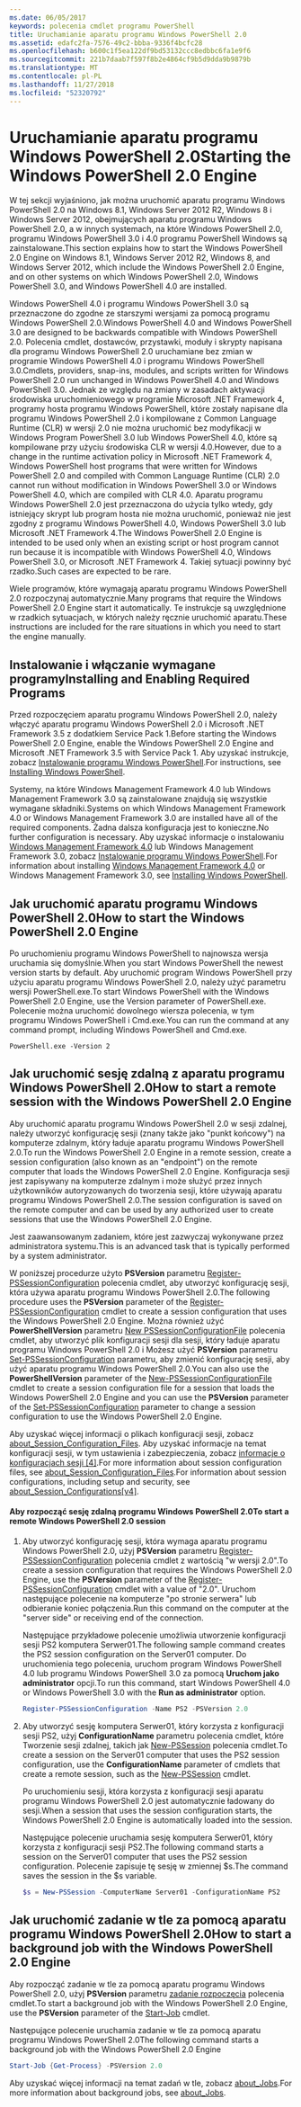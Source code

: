 ```yaml
---
ms.date: 06/05/2017
keywords: polecenia cmdlet programu PowerShell
title: Uruchamianie aparatu programu Windows PowerShell 2.0
ms.assetid: edafc2fa-7576-49c2-bbba-9336f4bcfc28
ms.openlocfilehash: b600c1f5ea122df9bd53132ccc8edbbc6fa1e9f6
ms.sourcegitcommit: 221b7daab7f597f8b2e4864cf9b5d9dda9b9879b
ms.translationtype: MT
ms.contentlocale: pl-PL
ms.lasthandoff: 11/27/2018
ms.locfileid: "52320792"
---
```

# <a name="starting-the-windows-powershell-20-engine"></a><span data-ttu-id="682a2-103">Uruchamianie aparatu programu Windows PowerShell 2.0</span><span class="sxs-lookup"><span data-stu-id="682a2-103">Starting the Windows PowerShell 2.0 Engine</span></span>

<span data-ttu-id="682a2-104">W tej sekcji wyjaśniono, jak można uruchomić aparatu programu Windows PowerShell 2.0 na Windows 8.1, Windows Server 2012 R2, Windows 8 i Windows Server 2012, obejmujących aparatu programu Windows PowerShell 2.0, a w innych systemach, na które Windows PowerShell 2.0, programu Windows PowerShell 3.0 i 4.0 programu PowerShell Windows są zainstalowane.</span><span class="sxs-lookup"><span data-stu-id="682a2-104">This section explains how to start the Windows PowerShell 2.0 Engine on Windows 8.1, Windows Server 2012 R2, Windows 8, and Windows Server 2012, which include the Windows PowerShell 2.0 Engine, and on other systems on which Windows PowerShell 2.0, Windows PowerShell 3.0, and Windows PowerShell 4.0 are installed.</span></span>

<span data-ttu-id="682a2-105">Windows PowerShell 4.0 i programu Windows PowerShell 3.0 są przeznaczone do zgodne ze starszymi wersjami za pomocą programu Windows PowerShell 2.0.</span><span class="sxs-lookup"><span data-stu-id="682a2-105">Windows PowerShell 4.0 and Windows PowerShell 3.0 are designed to be backwards compatible with Windows PowerShell 2.0.</span></span> <span data-ttu-id="682a2-106">Polecenia cmdlet, dostawców, przystawki, moduły i skrypty napisana dla programu Windows PowerShell 2.0 uruchamiane bez zmian w programie Windows PowerShell 4.0 i programu Windows PowerShell 3.0.</span><span class="sxs-lookup"><span data-stu-id="682a2-106">Cmdlets, providers, snap-ins, modules, and scripts written for Windows PowerShell 2.0 run unchanged in Windows PowerShell 4.0 and Windows PowerShell 3.0.</span></span> <span data-ttu-id="682a2-107">Jednak ze względu na zmiany w zasadach aktywacji środowiska uruchomieniowego w programie Microsoft .NET Framework 4, programy hosta programu Windows PowerShell, które zostały napisane dla programu Windows PowerShell 2.0 i kompilowane z Common Language Runtime (CLR) w wersji 2.0 nie można uruchomić bez modyfikacji w Windows Program PowerShell 3.0 lub Windows PowerShell 4.0, które są kompilowane przy użyciu środowiska CLR w wersji 4.0.</span><span class="sxs-lookup"><span data-stu-id="682a2-107">However, due to a change in the runtime activation policy in Microsoft .NET Framework 4, Windows PowerShell host programs that were written for Windows PowerShell 2.0 and compiled with Common Language Runtime (CLR) 2.0 cannot run without modification in Windows PowerShell 3.0 or Windows PowerShell 4.0, which are compiled with CLR 4.0.</span></span> <span data-ttu-id="682a2-108">Aparatu programu Windows PowerShell 2.0 jest przeznaczona do użycia tylko wtedy, gdy istniejący skrypt lub program hosta nie można uruchomić, ponieważ nie jest zgodny z programu Windows PowerShell 4.0, Windows PowerShell 3.0 lub Microsoft .NET Framework 4.</span><span class="sxs-lookup"><span data-stu-id="682a2-108">The Windows PowerShell 2.0 Engine is intended to be used only when an existing script or host program cannot run because it is incompatible with Windows PowerShell 4.0, Windows PowerShell 3.0, or Microsoft .NET Framework 4.</span></span> <span data-ttu-id="682a2-109">Takiej sytuacji powinny być rzadko.</span><span class="sxs-lookup"><span data-stu-id="682a2-109">Such cases are expected to be rare.</span></span>

<span data-ttu-id="682a2-110">Wiele programów, które wymagają aparatu programu Windows PowerShell 2.0 rozpoczynaj automatycznie.</span><span class="sxs-lookup"><span data-stu-id="682a2-110">Many programs that require the Windows PowerShell 2.0 Engine start it automatically.</span></span> <span data-ttu-id="682a2-111">Te instrukcje są uwzględnione w rzadkich sytuacjach, w których należy ręcznie uruchomić aparatu.</span><span class="sxs-lookup"><span data-stu-id="682a2-111">These instructions are included for the rare situations in which you need to start the engine manually.</span></span>

## <a name="installing-and-enabling-required-programs"></a><span data-ttu-id="682a2-112">Instalowanie i włączanie wymagane programy</span><span class="sxs-lookup"><span data-stu-id="682a2-112">Installing and Enabling Required Programs</span></span>

<span data-ttu-id="682a2-113">Przed rozpoczęciem aparatu programu Windows PowerShell 2.0, należy włączyć aparatu programu Windows PowerShell 2.0 i Microsoft .NET Framework 3.5 z dodatkiem Service Pack 1.</span><span class="sxs-lookup"><span data-stu-id="682a2-113">Before starting the Windows PowerShell 2.0 Engine, enable the Windows PowerShell 2.0 Engine and Microsoft .NET Framework 3.5 with Service Pack 1.</span></span> <span data-ttu-id="682a2-114">Aby uzyskać instrukcje, zobacz [Instalowanie programu Windows PowerShell](Installing-Windows-PowerShell.md).</span><span class="sxs-lookup"><span data-stu-id="682a2-114">For instructions, see [Installing Windows PowerShell](Installing-Windows-PowerShell.md).</span></span>

<span data-ttu-id="682a2-115">Systemy, na które Windows Management Framework 4.0 lub Windows Management Framework 3.0 są zainstalowane znajdują się wszystkie wymagane składniki.</span><span class="sxs-lookup"><span data-stu-id="682a2-115">Systems on which Windows Management Framework 4.0 or Windows Management Framework 3.0 are installed have all of the required components.</span></span> <span data-ttu-id="682a2-116">Żadna dalsza konfiguracja jest to konieczne.</span><span class="sxs-lookup"><span data-stu-id="682a2-116">No further configuration is necessary.</span></span> <span data-ttu-id="682a2-117">Aby uzyskać informacje o instalowaniu [Windows Management Framework 4.0](https://go.microsoft.com/fwlink/?LinkID=293881) lub Windows Management Framework 3.0, zobacz [Instalowanie programu Windows PowerShell](Installing-Windows-PowerShell.md).</span><span class="sxs-lookup"><span data-stu-id="682a2-117">For information about installing [Windows Management Framework 4.0](https://go.microsoft.com/fwlink/?LinkID=293881) or Windows Management Framework 3.0, see [Installing Windows PowerShell](Installing-Windows-PowerShell.md).</span></span>

## <a name="how-to-start-the-windows-powershell-20-engine"></a><span data-ttu-id="682a2-118">Jak uruchomić aparatu programu Windows PowerShell 2.0</span><span class="sxs-lookup"><span data-stu-id="682a2-118">How to start the Windows PowerShell 2.0 Engine</span></span>

<span data-ttu-id="682a2-119">Po uruchomieniu programu Windows PowerShell to najnowsza wersja uruchamia się domyślnie.</span><span class="sxs-lookup"><span data-stu-id="682a2-119">When you start Windows PowerShell the newest version starts by default.</span></span> <span data-ttu-id="682a2-120">Aby uruchomić program Windows PowerShell przy użyciu aparatu programu Windows PowerShell 2.0, należy użyć parametru wersji PowerShell.exe.</span><span class="sxs-lookup"><span data-stu-id="682a2-120">To start Windows PowerShell with the Windows PowerShell 2.0 Engine, use the Version parameter of PowerShell.exe.</span></span> <span data-ttu-id="682a2-121">Polecenie można uruchomić dowolnego wiersza polecenia, w tym programu Windows PowerShell i Cmd.exe.</span><span class="sxs-lookup"><span data-stu-id="682a2-121">You can run the command at any command prompt, including Windows PowerShell and Cmd.exe.</span></span>

```
PowerShell.exe -Version 2
```

## <a name="how-to-start-a-remote-session-with-the-windows-powershell-20-engine"></a><span data-ttu-id="682a2-122">Jak uruchomić sesję zdalną z aparatu programu Windows PowerShell 2.0</span><span class="sxs-lookup"><span data-stu-id="682a2-122">How to start a remote session with the Windows PowerShell 2.0 Engine</span></span>

<span data-ttu-id="682a2-123">Aby uruchomić aparatu programu Windows PowerShell 2.0 w sesji zdalnej, należy utworzyć konfigurację sesji (znany także jako "punkt końcowy") na komputerze zdalnym, który ładuje aparatu programu Windows PowerShell 2.0.</span><span class="sxs-lookup"><span data-stu-id="682a2-123">To run the Windows PowerShell 2.0 Engine in a remote session, create a session configuration (also known as an "endpoint") on the remote computer that loads the Windows PowerShell 2.0 Engine.</span></span> <span data-ttu-id="682a2-124">Konfiguracja sesji jest zapisywany na komputerze zdalnym i może służyć przez innych użytkowników autoryzowanych do tworzenia sesji, które używają aparatu programu Windows PowerShell 2.0.</span><span class="sxs-lookup"><span data-stu-id="682a2-124">The session configuration is saved on the remote computer and can be used by any authorized user to create sessions that use the Windows PowerShell 2.0 Engine.</span></span>

<span data-ttu-id="682a2-125">Jest zaawansowanym zadaniem, które jest zazwyczaj wykonywane przez administratora systemu.</span><span class="sxs-lookup"><span data-stu-id="682a2-125">This is an advanced task that is typically performed by a system administrator.</span></span>

<span data-ttu-id="682a2-126">W poniższej procedurze użyto **PSVersion** parametru [Register-PSSessionConfiguration](https://technet.microsoft.com/library/e9152ae2-bd6d-4056-9bc7-dc1893aa29ea) polecenia cmdlet, aby utworzyć konfigurację sesji, która używa aparatu programu Windows PowerShell 2.0.</span><span class="sxs-lookup"><span data-stu-id="682a2-126">The following procedure uses the **PSVersion** parameter of the [Register-PSSessionConfiguration](https://technet.microsoft.com/library/e9152ae2-bd6d-4056-9bc7-dc1893aa29ea) cmdlet to create a session configuration that uses the Windows PowerShell 2.0 Engine.</span></span> <span data-ttu-id="682a2-127">Można również użyć **PowerShellVersion** parametru [New PSSessionConfigurationFile](https://technet.microsoft.com/library/5f3e3633-6e90-479c-aea9-ba45a1954866) polecenia cmdlet, aby utworzyć plik konfiguracji sesji dla sesji, który ładuje aparatu programu Windows PowerShell 2.0 i Możesz użyć **PSVersion** parametru [Set-PSSessionConfiguration](https://technet.microsoft.com/library/b21fbad3-1759-4260-b206-dcb8431cd6ea) parametru, aby zmienić konfigurację sesji, aby użyć aparatu programu Windows PowerShell 2.0.</span><span class="sxs-lookup"><span data-stu-id="682a2-127">You can also use the **PowerShellVersion** parameter of the [New-PSSessionConfigurationFile](https://technet.microsoft.com/library/5f3e3633-6e90-479c-aea9-ba45a1954866) cmdlet to create a session configuration file for a session that loads the Windows PowerShell 2.0 Engine and you can use the **PSVersion** parameter of the [Set-PSSessionConfiguration](https://technet.microsoft.com/library/b21fbad3-1759-4260-b206-dcb8431cd6ea) parameter to change a session configuration to use the Windows PowerShell 2.0 Engine.</span></span>

<span data-ttu-id="682a2-128">Aby uzyskać więcej informacji o plikach konfiguracji sesji, zobacz [about_Session_Configuration_Files](https://technet.microsoft.com/library/c7217447-1ebf-477b-a8ef-4dbe9a1473b8). Aby uzyskać informacje na temat konfiguracji sesji, w tym ustawienia i zabezpieczenia, zobacz [informacje o konfiguracjach sesji [4]](https://technet.microsoft.com/library/a2fbe12a-350c-4d04-be50-24102824e3ab).</span><span class="sxs-lookup"><span data-stu-id="682a2-128">For more information about session configuration files, see [about_Session_Configuration_Files](https://technet.microsoft.com/library/c7217447-1ebf-477b-a8ef-4dbe9a1473b8).For information about session configurations, including setup and security, see [about_Session_Configurations[v4]](https://technet.microsoft.com/library/a2fbe12a-350c-4d04-be50-24102824e3ab).</span></span>

#### <a name="to-start-a-remote-windows-powershell-20-session"></a><span data-ttu-id="682a2-129">Aby rozpocząć sesję zdalną programu Windows PowerShell 2.0</span><span class="sxs-lookup"><span data-stu-id="682a2-129">To start a remote Windows PowerShell 2.0 session</span></span>

1. <span data-ttu-id="682a2-130">Aby utworzyć konfigurację sesji, która wymaga aparatu programu Windows PowerShell 2.0, użyj **PSVersion** parametru [Register-PSSessionConfiguration](https://technet.microsoft.com/library/e9152ae2-bd6d-4056-9bc7-dc1893aa29ea) polecenia cmdlet z wartością "w wersji 2.0".</span><span class="sxs-lookup"><span data-stu-id="682a2-130">To create a session configuration that requires the Windows PowerShell 2.0 Engine, use the **PSVersion** parameter of the [Register-PSSessionConfiguration](https://technet.microsoft.com/library/e9152ae2-bd6d-4056-9bc7-dc1893aa29ea) cmdlet with a value of "2.0".</span></span> <span data-ttu-id="682a2-131">Uruchom następujące polecenie na komputerze "po stronie serwera" lub odbieranie koniec połączenia.</span><span class="sxs-lookup"><span data-stu-id="682a2-131">Run this command on the computer at the "server side" or receiving end of the connection.</span></span>

   <span data-ttu-id="682a2-132">Następujące przykładowe polecenie umożliwia utworzenie konfiguracji sesji PS2 komputera Serwer01.</span><span class="sxs-lookup"><span data-stu-id="682a2-132">The following sample command creates the PS2 session configuration on the Server01 computer.</span></span> <span data-ttu-id="682a2-133">Do uruchomienia tego polecenia, uruchom program Windows PowerShell 4.0 lub programu Windows PowerShell 3.0 za pomocą **Uruchom jako administrator** opcji.</span><span class="sxs-lookup"><span data-stu-id="682a2-133">To run this command, start Windows PowerShell 4.0 or Windows PowerShell 3.0 with the **Run as administrator** option.</span></span>

   ```powershell
   Register-PSSessionConfiguration -Name PS2 -PSVersion 2.0
   ```

2. <span data-ttu-id="682a2-134">Aby utworzyć sesję komputera Serwer01, który korzysta z konfiguracji sesji PS2, użyj **ConfigurationName** parametru polecenia cmdlet, które Tworzenie sesji zdalnej, takich jak [New-PSSession](https://technet.microsoft.com/library/76f6628c-054c-4eda-ba7a-a6f28daaa26f) polecenia cmdlet.</span><span class="sxs-lookup"><span data-stu-id="682a2-134">To create a session on the Server01 computer that uses the PS2 session configuration, use the **ConfigurationName** parameter of cmdlets that create a remote session, such as the [New-PSSession](https://technet.microsoft.com/library/76f6628c-054c-4eda-ba7a-a6f28daaa26f) cmdlet.</span></span>

   <span data-ttu-id="682a2-135">Po uruchomieniu sesji, która korzysta z konfiguracji sesji aparatu programu Windows PowerShell 2.0 jest automatycznie ładowany do sesji.</span><span class="sxs-lookup"><span data-stu-id="682a2-135">When a session that uses the session configuration starts, the Windows PowerShell 2.0 Engine is automatically loaded into the session.</span></span>

   <span data-ttu-id="682a2-136">Następujące polecenie uruchamia sesję komputera Serwer01, który korzysta z konfiguracji sesji PS2.</span><span class="sxs-lookup"><span data-stu-id="682a2-136">The following command starts a session on the Server01 computer that uses the PS2 session configuration.</span></span> <span data-ttu-id="682a2-137">Polecenie zapisuje tę sesję w zmiennej $s.</span><span class="sxs-lookup"><span data-stu-id="682a2-137">The command saves the session in the $s variable.</span></span>

   ```powershell
   $s = New-PSSession -ComputerName Server01 -ConfigurationName PS2
   ```

## <a name="how-to-start-a-background-job-with-the-windows-powershell-20-engine"></a><span data-ttu-id="682a2-138">Jak uruchomić zadanie w tle za pomocą aparatu programu Windows PowerShell 2.0</span><span class="sxs-lookup"><span data-stu-id="682a2-138">How to start a background job with the Windows PowerShell 2.0 Engine</span></span>

<span data-ttu-id="682a2-139">Aby rozpocząć zadanie w tle za pomocą aparatu programu Windows PowerShell 2.0, użyj **PSVersion** parametru [zadanie rozpoczęcia](https://technet.microsoft.com/library/2bc04935-0deb-4ec0-b856-d7290cca6442) polecenia cmdlet.</span><span class="sxs-lookup"><span data-stu-id="682a2-139">To start a background job with the Windows PowerShell 2.0 Engine, use the **PSVersion** parameter of the [Start-Job](https://technet.microsoft.com/library/2bc04935-0deb-4ec0-b856-d7290cca6442) cmdlet.</span></span>

<span data-ttu-id="682a2-140">Następujące polecenie uruchamia zadanie w tle za pomocą aparatu programu Windows PowerShell 2.0</span><span class="sxs-lookup"><span data-stu-id="682a2-140">The following command starts a background job with the Windows PowerShell 2.0 Engine</span></span>

```powershell
Start-Job {Get-Process} -PSVersion 2.0
```

<span data-ttu-id="682a2-141">Aby uzyskać więcej informacji na temat zadań w tle, zobacz [about_Jobs](/powershell/module/microsoft.powershell.core/about/about_jobs).</span><span class="sxs-lookup"><span data-stu-id="682a2-141">For more information about background jobs, see [about_Jobs](/powershell/module/microsoft.powershell.core/about/about_jobs).</span></span>